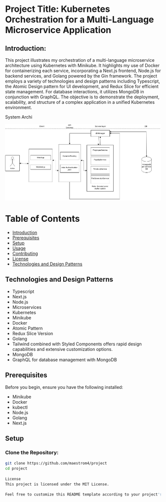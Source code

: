 # Project Title: Kubernetes Orchestration for a Multi-Language Microservice Application

## Introduction:
This project illustrates my orchestration of a multi-language microservice architecture using Kubernetes with Minikube. It highlights my use of Docker for containerizing each service, incorporating a Next.js frontend, Node.js for backend services, and Golang powered by the Gin framework. The project employs a variety of technologies and design patterns including Typescript, the Atomic Design pattern for UI development, and Redux Slice for efficient state management. For database interactions, it utilizes MongoDB in conjunction with GraphQL. The objective is to demonstrate the deployment, scalability, and structure of a complex application in a unified Kubernetes environment.


System Archi


![GitHub Logo](https://github.com/maestrom4/Bundy-management-microservice/blob/develop/bundyRevamp.jpg?raw=true)


# Table of Contents
- [Introduction](#introduction)
- [Prerequisites](#prerequisites)
- [Setup](#setup)
- [Usage](#usage)
- [Contributing](#contributing)
- [License](#license)
- [Technologies and Design Patterns](#technologies-and-design-patterns)

## Technologies and Design Patterns
- Typescript
- Next.js
- Node.js
- Microservices
- Kubernetes
- Minikube
- Docker
- Atomic Pattern
- Redux Slice Version
- Golang
- Tailwind combined with Styled Components offers rapid design capabilities and extensive customization options.
- MongoDB
- GraphQL for database management with MongoDB

## Prerequisites
Before you begin, ensure you have the following installed:
- Minikube
- Docker
- kubectl
- Node.js
- Golang
- Next.js

## Setup
### Clone the Repository:
```bash
git clone https://github.com/maestrom4/project
cd project

License
This project is licensed under the MIT License.

Feel free to customize this README template according to your project's specific requirements and details.
